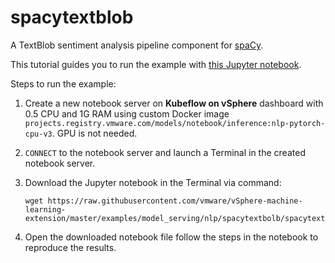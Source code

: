 # spacytextblob

A TextBlob sentiment analysis pipeline component for [spaCy](https://spacy.io/).

This tutorial guides you to run the example with [this Jupyter notebook](https://github.com/vmware/vSphere-machine-learning-extension/blob/main/examples/model_serving/nlp/spacytextbolb/spacytextbolb.ipynb).

Steps to run the example:

1. Create a new notebook server on **Kubeflow on vSphere** dashboard with 0.5 CPU and 1G RAM using custom Docker image `projects.registry.vmware.com/models/notebook/inference:nlp-pytorch-cpu-v3`. GPU is not needed. 

2. `CONNECT` to the notebook server and launch a Terminal in the created notebook server.

3. Download the Jupyter notebook in the Terminal via command: 

   ```shell
   wget https://raw.githubusercontent.com/vmware/vSphere-machine-learning-extension/master/examples/model_serving/nlp/spacytextbolb/spacytextbolb.ipynb
   ```

4. Open the downloaded notebook file follow the steps in the notebook to reproduce the results.

